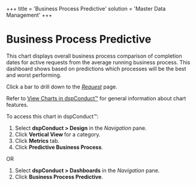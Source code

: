 +++
title = 'Business Process Predictive'
solution = 'Master Data Management'
+++

# Business Process Predictive

This chart displays overall business process comparison of completion
dates for active requests from the average running business process.
This dashboard shows based on predictions which processes will be the
best and worst performing.

Click a bar to drill down to the <span>*[Request](Request)*</span>
page.

Refer to [View Charts in dspConduct™](../Use_Cases/View_Charts) for
general information about chart features.

To access this chart in dspConduct<span>™</span>:

1.  Select **dspConduct \> Design** in the *Navigation* pane.
2.  Click **Vertical View <span style="font-weight: normal;">for a
    category</span>**.
3.  Click **Metrics** tab.
4.  Click **Predictive Business Process**.

OR

1.  Select **dspConduct \> Dashboards** in the *Navigation* pane.
2.  Click **Business Process Predictive**.
